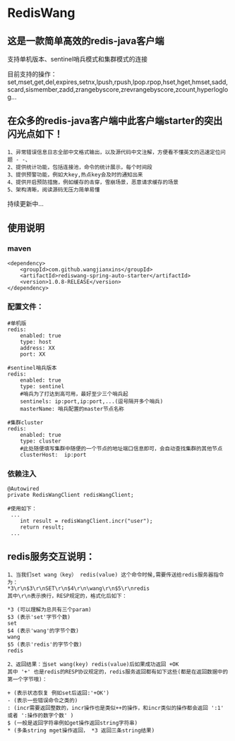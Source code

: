 # RedisWang

## 这是一款简单高效的redis-java客户端


支持单机版本、sentinel哨兵模式和集群模式的连接

目前支持的操作：set,mset,get,del,expires,setnx,lpush,rpush,lpop.rpop,hset,hget,hmset,sadd,scard,sismember,zadd,zrangebyscore,zrevrangebyscore,zcount,hyperloglog...

## 在众多的redis-java客户端中此客户端starter的突出闪光点如下！
    1、异常错误信息日志全部中文格式输出，以及源代码中文注解，方便看不懂英文的迅速定位问题 - -、
    2、提供统计功能，包括连接池，命令的统计展示，每个时间段
    3、提供预警功能，例如大key,热点key会及时的通知出来
    4、提供开启预防措施，例如缓存的击穿，雪崩场景，恶意请求缓存的场景
    5、架构清晰，阅读源码无压力简单易懂

持续更新中...


## 使用说明
    
### maven
    <dependency>
        <groupId>com.github.wangjianxins</groupId>
        <artifactId>rediswang-spring-auto-starter</artifactId>
        <version>1.0.8-RELEASE</version>
    </dependency>

### 配置文件：
    #单机版
    redis:
        enabled: true
        type: host
        address: XX
        port: XX
        
    #sentinel哨兵版本
    redis:
        enabled: true
        type: sentinel
        #哨兵为了打达到高可用，最好至少三个哨兵起
        sentinels: ip:port,ip:port,...(逗号隔开多个哨兵)
        masterName: 哨兵配置的master节点名称
        
    #集群cluster
    redis:
        enabled: true
        type: cluster
        #此处随便填写集群中随便的一个节点的地址端口信息即可，会自动查找集群的其他节点
        clusterHost:  ip:port
    

### 依赖注入
    @Autowired
    private RedisWangClient redisWangClient;
    
    #使用如下：
     ...
        int result = redisWangClient.incr("user");
        return result;
     ...


## redis服务交互说明：

    1、当我们set wang（key） redis(value) 这个命令时候,需要传送给redis服务器指令为：
    *3\r\n$3\r\nSET\r\n$4\r\n\wang\r\n$5\r\nredis 
    其中\r\n表示换行，RESP规定的，格式化后如下：
     
    *3 (可以理解为总共有三个param)
    $3 (表示'set'字节个数)
    set 
    $4 (表示'wang'的字节个数) 
    wang
    $5 (表示'redis'的字节个数)
    redis

    2、返回结果：当set wang(key) redis(value)后如果成功返回 +OK
    其中 '+' 也是redis的RESP协议规定的，redis服务返回都有如下这些(都是在返回数据中的第一个字节哦)：
    
    + (表示状态恢复 例如set后返回:'+OK')
    - (表示一些错误命令之类的)
    : (incr需要返回整数的，incr操作也是类似++的操作，和incr类似的操作都会返回 ':1' 或者 ':操作的数字个数' )
    $ (一般是返回字符串例如get操作返回string字符串)
    * (多条string mget操作返回， *3 返回三条string结果)